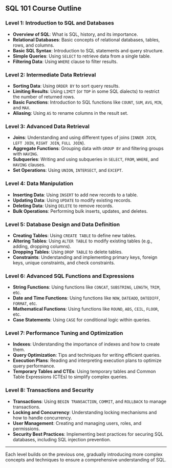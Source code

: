 ## SQL 101 Course Outline

### Level 1: Introduction to SQL and Databases
- **Overview of SQL**: What is SQL, history, and its importance.
- **Relational Databases**: Basic concepts of relational databases, tables, rows, and columns.
- **Basic SQL Syntax**: Introduction to SQL statements and query structure.
- **Simple Queries**: Using `SELECT` to retrieve data from a single table.
- **Filtering Data**: Using `WHERE` clause to filter results.

### Level 2: Intermediate Data Retrieval
- **Sorting Data**: Using `ORDER BY` to sort query results.
- **Limiting Results**: Using `LIMIT` (or `TOP` in some SQL dialects) to restrict the number of returned rows.
- **Basic Functions**: Introduction to SQL functions like `COUNT`, `SUM`, `AVG`, `MIN`, and `MAX`.
- **Aliasing**: Using `AS` to rename columns in the result set.

### Level 3: Advanced Data Retrieval
- **Joins**: Understanding and using different types of joins (`INNER JOIN`, `LEFT JOIN`, `RIGHT JOIN`, `FULL JOIN`).
- **Aggregate Functions**: Grouping data with `GROUP BY` and filtering groups with `HAVING`.
- **Subqueries**: Writing and using subqueries in `SELECT`, `FROM`, `WHERE`, and `HAVING` clauses.
- **Set Operations**: Using `UNION`, `INTERSECT`, and `EXCEPT`.

### Level 4: Data Manipulation
- **Inserting Data**: Using `INSERT` to add new records to a table.
- **Updating Data**: Using `UPDATE` to modify existing records.
- **Deleting Data**: Using `DELETE` to remove records.
- **Bulk Operations**: Performing bulk inserts, updates, and deletes.

### Level 5: Database Design and Data Definition
- **Creating Tables**: Using `CREATE TABLE` to define new tables.
- **Altering Tables**: Using `ALTER TABLE` to modify existing tables (e.g., adding, dropping columns).
- **Dropping Tables**: Using `DROP TABLE` to delete tables.
- **Constraints**: Understanding and implementing primary keys, foreign keys, unique constraints, and check constraints.

### Level 6: Advanced SQL Functions and Expressions
- **String Functions**: Using functions like `CONCAT`, `SUBSTRING`, `LENGTH`, `TRIM`, etc.
- **Date and Time Functions**: Using functions like `NOW`, `DATEADD`, `DATEDIFF`, `FORMAT`, etc.
- **Mathematical Functions**: Using functions like `ROUND`, `ABS`, `CEIL`, `FLOOR`, etc.
- **Case Statements**: Using `CASE` for conditional logic within queries.

### Level 7: Performance Tuning and Optimization
- **Indexes**: Understanding the importance of indexes and how to create them.
- **Query Optimization**: Tips and techniques for writing efficient queries.
- **Execution Plans**: Reading and interpreting execution plans to optimize query performance.
- **Temporary Tables and CTEs**: Using temporary tables and Common Table Expressions (CTEs) to simplify complex queries.

### Level 8: Transactions and Security
- **Transactions**: Using `BEGIN TRANSACTION`, `COMMIT`, and `ROLLBACK` to manage transactions.
- **Locking and Concurrency**: Understanding locking mechanisms and how to handle concurrency.
- **User Management**: Creating and managing users, roles, and permissions.
- **Security Best Practices**: Implementing best practices for securing SQL databases, including SQL injection prevention.

---

Each level builds on the previous one, gradually introducing more complex concepts and techniques to ensure a comprehensive understanding of SQL.